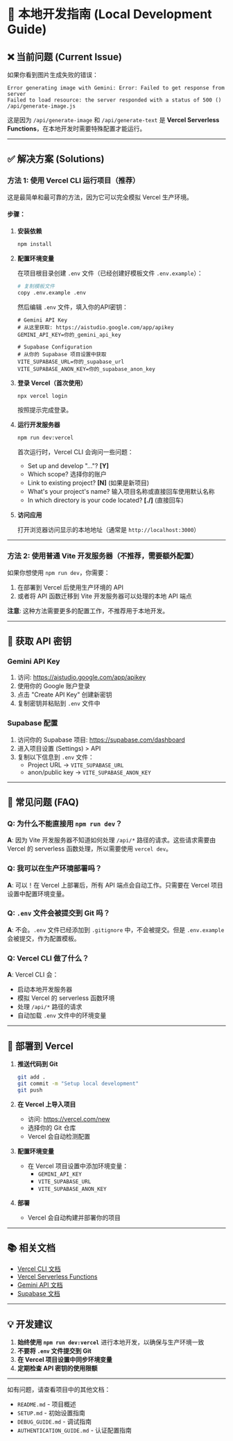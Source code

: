 # 🚀 本地开发指南 (Local Development Guide)

## ❌ 当前问题 (Current Issue)

如果你看到图片生成失败的错误：
```
Error generating image with Gemini: Error: Failed to get response from server
Failed to load resource: the server responded with a status of 500 () /api/generate-image.js
```

这是因为 `/api/generate-image` 和 `/api/generate-text` 是 **Vercel Serverless Functions**，在本地开发时需要特殊配置才能运行。

---

## ✅ 解决方案 (Solutions)

### 方法 1: 使用 Vercel CLI 运行项目（推荐）

这是最简单和最可靠的方法，因为它可以完全模拟 Vercel 生产环境。

#### 步骤：

1. **安装依赖**
   ```bash
   npm install
   ```

2. **配置环境变量**
   
   在项目根目录创建 `.env` 文件（已经创建好模板文件 `.env.example`）：
   ```bash
   # 复制模板文件
   copy .env.example .env
   ```
   
   然后编辑 `.env` 文件，填入你的API密钥：
   ```env
   # Gemini API Key
   # 从这里获取: https://aistudio.google.com/app/apikey
   GEMINI_API_KEY=你的_gemini_api_key

   # Supabase Configuration
   # 从你的 Supabase 项目设置中获取
   VITE_SUPABASE_URL=你的_supabase_url
   VITE_SUPABASE_ANON_KEY=你的_supabase_anon_key
   ```

3. **登录 Vercel（首次使用）**
   ```bash
   npx vercel login
   ```
   按照提示完成登录。

4. **运行开发服务器**
   ```bash
   npm run dev:vercel
   ```
   
   首次运行时，Vercel CLI 会询问一些问题：
   - Set up and develop "..."? **[Y]**
   - Which scope? 选择你的账户
   - Link to existing project? **[N]** (如果是新项目)
   - What's your project's name? 输入项目名称或直接回车使用默认名称
   - In which directory is your code located? **[./]** (直接回车)

5. **访问应用**
   
   打开浏览器访问显示的本地地址（通常是 `http://localhost:3000`）

---

### 方法 2: 使用普通 Vite 开发服务器（不推荐，需要额外配置）

如果你想使用 `npm run dev`，你需要：

1. 在部署到 Vercel 后使用生产环境的 API
2. 或者将 API 函数迁移到 Vite 开发服务器可以处理的本地 API 端点

**注意**: 这种方法需要更多的配置工作，不推荐用于本地开发。

---

## 🔑 获取 API 密钥

### Gemini API Key
1. 访问: https://aistudio.google.com/app/apikey
2. 使用你的 Google 账户登录
3. 点击 "Create API Key" 创建新密钥
4. 复制密钥并粘贴到 `.env` 文件中

### Supabase 配置
1. 访问你的 Supabase 项目: https://supabase.com/dashboard
2. 进入项目设置 (Settings) > API
3. 复制以下信息到 `.env` 文件：
   - Project URL → `VITE_SUPABASE_URL`
   - anon/public key → `VITE_SUPABASE_ANON_KEY`

---

## 📝 常见问题 (FAQ)

### Q: 为什么不能直接用 `npm run dev`？
**A**: 因为 Vite 开发服务器不知道如何处理 `/api/*` 路径的请求。这些请求需要由 Vercel 的 serverless 函数处理，所以需要使用 `vercel dev`。

### Q: 我可以在生产环境部署吗？
**A**: 可以！在 Vercel 上部署后，所有 API 端点会自动工作。只需要在 Vercel 项目设置中配置环境变量。

### Q: `.env` 文件会被提交到 Git 吗？
**A**: 不会。`.env` 文件已经添加到 `.gitignore` 中，不会被提交。但是 `.env.example` 会被提交，作为配置模板。

### Q: Vercel CLI 做了什么？
**A**: Vercel CLI 会：
- 启动本地开发服务器
- 模拟 Vercel 的 serverless 函数环境
- 处理 `/api/*` 路径的请求
- 自动加载 `.env` 文件中的环境变量

---

## 🚀 部署到 Vercel

1. **推送代码到 Git**
   ```bash
   git add .
   git commit -m "Setup local development"
   git push
   ```

2. **在 Vercel 上导入项目**
   - 访问: https://vercel.com/new
   - 选择你的 Git 仓库
   - Vercel 会自动检测配置

3. **配置环境变量**
   - 在 Vercel 项目设置中添加环境变量：
     - `GEMINI_API_KEY`
     - `VITE_SUPABASE_URL`
     - `VITE_SUPABASE_ANON_KEY`

4. **部署**
   - Vercel 会自动构建并部署你的项目

---

## 📚 相关文档

- [Vercel CLI 文档](https://vercel.com/docs/cli)
- [Vercel Serverless Functions](https://vercel.com/docs/functions)
- [Gemini API 文档](https://ai.google.dev/gemini-api/docs)
- [Supabase 文档](https://supabase.com/docs)

---

## 💡 开发建议

1. **始终使用 `npm run dev:vercel`** 进行本地开发，以确保与生产环境一致
2. **不要将 `.env` 文件提交到 Git**
3. **在 Vercel 项目设置中同步环境变量**
4. **定期检查 API 密钥的使用限额**

---

如有问题，请查看项目中的其他文档：
- `README.md` - 项目概述
- `SETUP.md` - 初始设置指南
- `DEBUG_GUIDE.md` - 调试指南
- `AUTHENTICATION_GUIDE.md` - 认证配置指南

